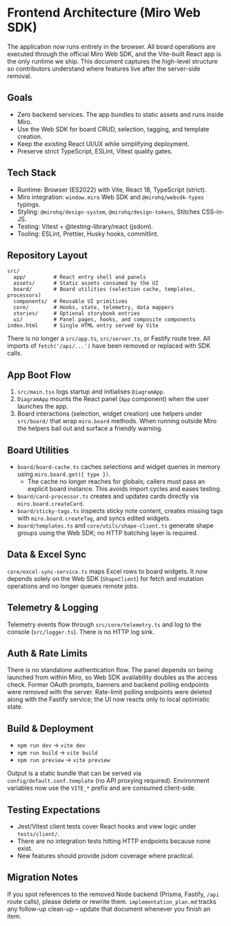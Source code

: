 # Frontend Architecture (Miro Web SDK)

The application now runs entirely in the browser. All board operations are executed through the official Miro Web SDK, and the Vite-built React app is the only runtime we ship. This document captures the high-level structure so contributors understand where features live after the server-side removal.

## Goals

- Zero backend services. The app bundles to static assets and runs inside Miro.
- Use the Web SDK for board CRUD, selection, tagging, and template creation.
- Keep the existing React UI/UX while simplifying deployment.
- Preserve strict TypeScript, ESLint, Vitest quality gates.

## Tech Stack

- Runtime: Browser (ES2022) with Vite, React 18, TypeScript (strict).
- Miro integration: `window.miro` Web SDK and `@mirohq/websdk-types` typings.
- Styling: `@mirohq/design-system`, `@mirohq/design-tokens`, Stitches CSS-in-JS.
- Testing: Vitest + @testing-library/react (jsdom).
- Tooling: ESLint, Prettier, Husky hooks, commitlint.

## Repository Layout

```
src/
  app/         # React entry shell and panels
  assets/      # Static assets consumed by the UI
  board/       # Board utilities (selection cache, templates, processors)
  components/  # Reusable UI primitives
  core/        # Hooks, state, telemetry, data mappers
  stories/     # Optional storybook entries
  ui/          # Panel pages, hooks, and composite components
index.html     # Single HTML entry served by Vite
```

There is no longer a `src/app.ts`, `src/server.ts`, or Fastify route tree. All imports of `fetch('/api/...')` have been removed or replaced with SDK calls.

## App Boot Flow

1. `src/main.tsx` logs startup and initialises `DiagramApp`.
2. `DiagramApp` mounts the React panel (`App` component) when the user launches the app.
3. Board interactions (selection, widget creation) use helpers under `src/board/` that wrap `miro.board` methods. When running outside Miro the helpers bail out and surface a friendly warning.

## Board Utilities

- `board/board-cache.ts` caches selections and widget queries in memory using `miro.board.get({ type })`.
    - The cache no longer reaches for globals; callers must pass an explicit board instance. This avoids import cycles and eases testing.
- `board/card-processor.ts` creates and updates cards directly via `miro.board.createCard`.
- `board/sticky-tags.ts` inspects sticky note content, creates missing tags with `miro.board.createTag`, and syncs edited widgets.
- `board/templates.ts` and `core/utils/shape-client.ts` generate shape groups using the Web SDK; no HTTP batching layer is required.

## Data & Excel Sync

`core/excel-sync-service.ts` maps Excel rows to board widgets. It now depends solely on the Web SDK (`ShapeClient`) for fetch and mutation operations and no longer queues remote jobs.

## Telemetry & Logging

Telemetry events flow through `src/core/telemetry.ts` and log to the console (`src/logger.ts`). There is no HTTP log sink.

## Auth & Rate Limits

There is no standalone authentication flow. The panel depends on being launched from within Miro, so Web SDK availability doubles as the access check. Former OAuth prompts, banners and backend polling endpoints were removed with the server. Rate-limit polling endpoints were deleted along with the Fastify service; the UI now reacts only to local optimistic state.

## Build & Deployment

- `npm run dev` → `vite dev`
- `npm run build` → `vite build`
- `npm run preview` → `vite preview`

Output is a static bundle that can be served via `config/default.conf.template` (no API proxying required). Environment variables now use the `VITE_*` prefix and are consumed client-side.

## Testing Expectations

- Jest/Vitest client tests cover React hooks and view logic under `tests/client/`.
- There are no integration tests hitting HTTP endpoints because none exist.
- New features should provide jsdom coverage where practical.

## Migration Notes

If you spot references to the removed Node backend (Prisma, Fastify, `/api` route calls), please delete or rewrite them. `implementation_plan.md` tracks any follow-up clean-up – update that document whenever you finish an item.
